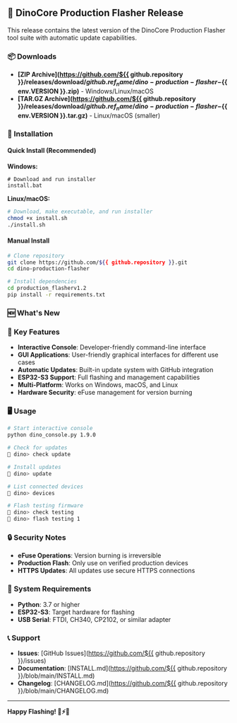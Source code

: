 ## 🦕 DinoCore Production Flasher Release

This release contains the latest version of the DinoCore Production Flasher tool suite with automatic update capabilities.

### 📦 Downloads

- **[ZIP Archive](https://github.com/${{ github.repository }}/releases/download/${{ github.ref_name }}/dino-production-flasher-${{ env.VERSION }}.zip)** - Windows/Linux/macOS
- **[TAR.GZ Archive](https://github.com/${{ github.repository }}/releases/download/${{ github.ref_name }}/dino-production-flasher-${{ env.VERSION }}.tar.gz)** - Linux/macOS (smaller)

### 🚀 Installation

#### Quick Install (Recommended)

**Windows:**
```batch
# Download and run installer
install.bat
```

**Linux/macOS:**
```bash
# Download, make executable, and run installer
chmod +x install.sh
./install.sh
```

#### Manual Install
```bash
# Clone repository
git clone https://github.com/${{ github.repository }}.git
cd dino-production-flasher

# Install dependencies
cd production_flasherv1.2
pip install -r requirements.txt
```

### 🆕 What's New

<!-- This section will be populated from CHANGELOG.md during build -->

### 🎯 Key Features

- **Interactive Console**: Developer-friendly command-line interface
- **GUI Applications**: User-friendly graphical interfaces for different use cases
- **Automatic Updates**: Built-in update system with GitHub integration
- **ESP32-S3 Support**: Full flashing and management capabilities
- **Multi-Platform**: Works on Windows, macOS, and Linux
- **Hardware Security**: eFuse management for version burning

### 🖥️ Usage

```bash
# Start interactive console
python dino_console.py 1.9.0

# Check for updates
🦕 dino> check update

# Install updates
🦕 dino> update

# List connected devices
🦕 dino> devices

# Flash testing firmware
🦕 dino> check testing
🦕 dino> flash testing 1
```

### 🔒 Security Notes

- **eFuse Operations**: Version burning is irreversible
- **Production Flash**: Only use on verified production devices
- **HTTPS Updates**: All updates use secure HTTPS connections

### 🔧 System Requirements

- **Python**: 3.7 or higher
- **ESP32-S3**: Target hardware for flashing
- **USB Serial**: FTDI, CH340, CP2102, or similar adapter

### 📞 Support

- **Issues**: [GitHub Issues](https://github.com/${{ github.repository }}/issues)
- **Documentation**: [INSTALL.md](https://github.com/${{ github.repository }}/blob/main/INSTALL.md)
- **Changelog**: [CHANGELOG.md](https://github.com/${{ github.repository }}/blob/main/CHANGELOG.md)

---

**Happy Flashing! 🔧⚡🦕**
